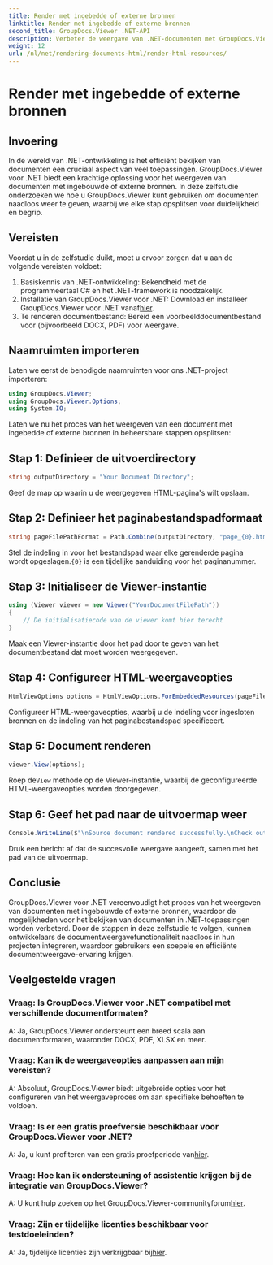```yaml
---
title: Render met ingebedde of externe bronnen
linktitle: Render met ingebedde of externe bronnen
second_title: GroupDocs.Viewer .NET-API
description: Verbeter de weergave van .NET-documenten met GroupDocs.Viewer voor naadloze weergave. Volg onze tutorial voor efficiënte integratie en superieure gebruikerservaring.
weight: 12
url: /nl/net/rendering-documents-html/render-html-resources/
---
```


# Render met ingebedde of externe bronnen

## Invoering

In de wereld van .NET-ontwikkeling is het efficiënt bekijken van documenten een cruciaal aspect van veel toepassingen. GroupDocs.Viewer voor .NET biedt een krachtige oplossing voor het weergeven van documenten met ingebouwde of externe bronnen. In deze zelfstudie onderzoeken we hoe u GroupDocs.Viewer kunt gebruiken om documenten naadloos weer te geven, waarbij we elke stap opsplitsen voor duidelijkheid en begrip.

## Vereisten

Voordat u in de zelfstudie duikt, moet u ervoor zorgen dat u aan de volgende vereisten voldoet:

1. Basiskennis van .NET-ontwikkeling: Bekendheid met de programmeertaal C# en het .NET-framework is noodzakelijk.
2.  Installatie van GroupDocs.Viewer voor .NET: Download en installeer GroupDocs.Viewer voor .NET vanaf[hier](https://releases.groupdocs.com/viewer/net/).
3. Te renderen documentbestand: Bereid een voorbeelddocumentbestand voor (bijvoorbeeld DOCX, PDF) voor weergave.

## Naamruimten importeren

Laten we eerst de benodigde naamruimten voor ons .NET-project importeren:

```csharp
using GroupDocs.Viewer;
using GroupDocs.Viewer.Options;
using System.IO;
```

Laten we nu het proces van het weergeven van een document met ingebedde of externe bronnen in beheersbare stappen opsplitsen:

## Stap 1: Definieer de uitvoerdirectory

```csharp
string outputDirectory = "Your Document Directory";
```

Geef de map op waarin u de weergegeven HTML-pagina's wilt opslaan.

## Stap 2: Definieer het paginabestandspadformaat

```csharp
string pageFilePathFormat = Path.Combine(outputDirectory, "page_{0}.html");
```

Stel de indeling in voor het bestandspad waar elke gerenderde pagina wordt opgeslagen.`{0}` is een tijdelijke aanduiding voor het paginanummer.

## Stap 3: Initialiseer de Viewer-instantie

```csharp
using (Viewer viewer = new Viewer("YourDocumentFilePath"))
{
    // De initialisatiecode van de viewer komt hier terecht
}
```

Maak een Viewer-instantie door het pad door te geven van het documentbestand dat moet worden weergegeven.

## Stap 4: Configureer HTML-weergaveopties

```csharp
HtmlViewOptions options = HtmlViewOptions.ForEmbeddedResources(pageFilePathFormat);
```

Configureer HTML-weergaveopties, waarbij u de indeling voor ingesloten bronnen en de indeling van het paginabestandspad specificeert.

## Stap 5: Document renderen

```csharp
viewer.View(options);
```

 Roep de`View` methode op de Viewer-instantie, waarbij de geconfigureerde HTML-weergaveopties worden doorgegeven.

## Stap 6: Geef het pad naar de uitvoermap weer

```csharp
Console.WriteLine($"\nSource document rendered successfully.\nCheck output in: {outputDirectory}");
```

Druk een bericht af dat de succesvolle weergave aangeeft, samen met het pad van de uitvoermap.

## Conclusie

GroupDocs.Viewer voor .NET vereenvoudigt het proces van het weergeven van documenten met ingebouwde of externe bronnen, waardoor de mogelijkheden voor het bekijken van documenten in .NET-toepassingen worden verbeterd. Door de stappen in deze zelfstudie te volgen, kunnen ontwikkelaars de documentweergavefunctionaliteit naadloos in hun projecten integreren, waardoor gebruikers een soepele en efficiënte documentweergave-ervaring krijgen.

## Veelgestelde vragen

### Vraag: Is GroupDocs.Viewer voor .NET compatibel met verschillende documentformaten?

A: Ja, GroupDocs.Viewer ondersteunt een breed scala aan documentformaten, waaronder DOCX, PDF, XLSX en meer.

### Vraag: Kan ik de weergaveopties aanpassen aan mijn vereisten?

A: Absoluut, GroupDocs.Viewer biedt uitgebreide opties voor het configureren van het weergaveproces om aan specifieke behoeften te voldoen.

### Vraag: Is er een gratis proefversie beschikbaar voor GroupDocs.Viewer voor .NET?

 A: Ja, u kunt profiteren van een gratis proefperiode van[hier](https://releases.groupdocs.com/).

### Vraag: Hoe kan ik ondersteuning of assistentie krijgen bij de integratie van GroupDocs.Viewer?

 A: U kunt hulp zoeken op het GroupDocs.Viewer-communityforum[hier](https://forum.groupdocs.com/c/viewer/9).

### Vraag: Zijn er tijdelijke licenties beschikbaar voor testdoeleinden?

 A: Ja, tijdelijke licenties zijn verkrijgbaar bij[hier](https://purchase.groupdocs.com/temporary-license/).